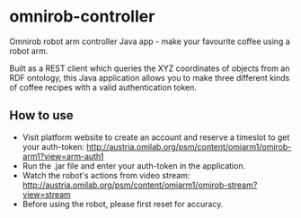 # omnirob-controller
Omnirob robot arm controller Java app - make your favourite coffee using a robot arm.

Built as a REST client which queries the XYZ coordinates of objects from an RDF ontology, this Java application allows you to make three different kinds of coffee recipes with a valid authentication token.

## How to use
* Visit platform website to create an account and reserve a timeslot to get your auth-token: http://austria.omilab.org/psm/content/omiarm1/omirob-arm1?view=arm-auth1
* Run the .jar file and enter your auth-token in the application.
* Watch the robot's actions from video stream: http://austria.omilab.org/psm/content/omiarm1/omirob-stream?view=stream
* Before using the robot, please first reset for accuracy.
